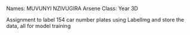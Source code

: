 Names: MUVUNYI NZIVUGIRA Arsene
Class: Year 3D

Assignment to label 154 car number plates using LabelImg and store the data, all for model training
